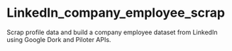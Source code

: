 # LinkedIn_company_employee_scrap
Scrap profile data and build a company employee dataset from LinkedIn using Google Dork and Piloter APIs.
